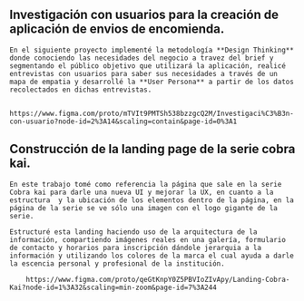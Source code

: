 ## Investigación con usuarios para la creación de aplicación de envios de encomienda. 

    En el siguiente proyecto implementé la metodología **Design Thinking** donde conociendo las necesidades del negocio a travez del brief y segmentando el público objetivo que utilizará la aplicación, realicé entrevistas con usuarios para saber sus necesidades a través de un mapa de empatia y desarrollé la **User Persona** a partir de los datos recolectados en dichas entrevistas.  

        https://www.figma.com/proto/mTVIt9PMTSh538bzzgcQ2M/Investigaci%C3%B3n-con-usuario?node-id=2%3A14&scaling=contain&page-id=0%3A1

## Construcción de la landing page de la serie cobra kai. 

    En este trabajo tomé como referencia la página que sale en la serie Cobra kai para darle una nueva UI y mejorar la UX, en cuanto a la estructura  y la ubicación de los elementos dentro de la página, en la página de la serie se ve sólo una imagen con el logo gigante de la serie. 

    Estructuré esta landing haciendo uso de la arquitectura de la información, compartiendo imágenes reales en una galería, formulario de contacto y horarios para inscripción dándole jerarquia a la información y utilizando los colores de la marca el cual ayuda a darle la escencia personal y profesional de la institución. 

        https://www.figma.com/proto/qeGtKnpY0Z5PBVIoZIvApy/Landing-Cobra-Kai?node-id=1%3A32&scaling=min-zoom&page-id=7%3A244